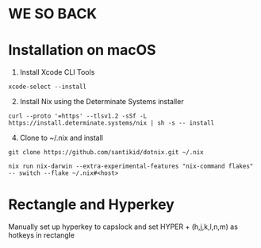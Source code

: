 # WE SO BACK

# Installation on macOS

1. Install Xcode CLI Tools

`xcode-select --install`

2. Install Nix using the Determinate Systems installer

`curl --proto '=https' --tlsv1.2 -sSf -L https://install.determinate.systems/nix | sh -s -- install`

4. Clone to ~/.nix and install

`git clone https://github.com/santikid/dotnix.git ~/.nix`

`nix run nix-darwin --extra-experimental-features "nix-command flakes" -- switch --flake ~/.nix#<host>`

# Rectangle and Hyperkey

Manually set up hyperkey to capslock and set HYPER + (h,j,k,l,n,m) as hotkeys in rectangle
